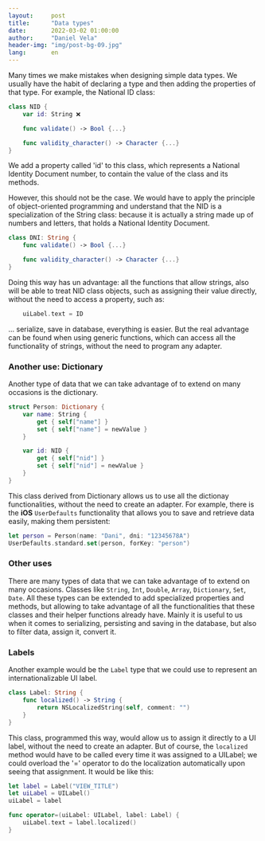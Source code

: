 ```yaml
---
layout:     post
title:      "Data types"
date:       2022-03-02 01:00:00
author:     "Daniel Vela"
header-img: "img/post-bg-09.jpg"
lang:       en
---
```


Many times we make mistakes when designing simple data types. We usually have the habit of declaring a type and then adding the properties of that type. For example, the National ID class:

```swift
class NID {
    var id: String ❌

    func validate() -> Bool {...}

    func validity_character() -> Character {...}
}
```

We add a property called 'id' to this class, which represents a National Identity Document number, to contain the value of the class and its methods.

However, this should not be the case. We would have to apply the principle of object-oriented programming and understand that the NID is a specialization of the String class: because it is actually a string made up of numbers and letters, that holds a National Identity Document.

```swift
class DNI: String {
    func validate() -> Bool {...}

    func validity_character() -> Character {...}
}
```

Doing this way has un advantage: all the functions that allow strings, also will be able to treat NID class objects, such as assigning their value directly, without the need to access a property, such as:

```swift
    uiLabel.text = ID
```

... serialize, save in database, everything is easier. But the real advantage can be found when using generic functions, which can access all the functionality of strings, without the need to program any adapter.

### Another use: Dictionary

Another type of data that we can take advantage of to extend on many occasions is the dictionary.

```swift
struct Person: Dictionary {
    var name: String {
        get { self["name"] }
        set { self["name"] = newValue }
    }

    var id: NID {
        get { self["nid"] }
        set { self["nid"] = newValue }
    }
}
```

This class derived from Dictionary allows us to use all the dictionay functionalities, without the need to create an adapter. For example, there is the **iOS** `UserDefaults` functionality that allows you to save and retrieve data easily, making them persistent:

```swift
let person = Person(name: "Dani", dni: "12345678A")
UserDefaults.standard.set(person, forKey: "person")
```

### Other uses

There are many types of data that we can take advantage of to extend on many occasions. Classes like `String`, `Int`, `Double`, `Array`, `Dictionary`, `Set`, `Date`. All these types can be extended to add specialized properties and methods, but allowing to take advantage of all the functionalities that these classes and their helper functions already have. Mainly it is useful to us when it comes to serializing, persisting and saving in the database, but also to filter data, assign it, convert it.

### Labels

Another example would be the `Label` type that we could use to represent an internationalizable UI label.

```swift
class Label: String {
    func localized() -> String {
        return NSLocalizedString(self, comment: "")
    }
}
```

This class, programmed this way, would allow us to assign it directly to a UI label, without the need to create an adapter. But of course, the `localized` method would have to be called every time it was assigned to a UILabel; we could overload the '=' operator to do the localization automatically upon seeing that assignment. It would be like this:

```swift
let label = Label("VIEW_TITLE")
let uiLabel = UILabel()
uiLabel = label

func operator=(uiLabel: UILabel, label: Label) {
    uiLabel.text = label.localized()
}
```